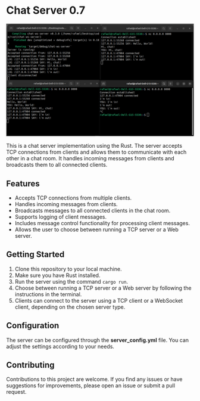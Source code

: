 # Chat Server 0.7

![demo-chat](github/chat-demo.png)

This is a chat server implementation using the Rust. The server accepts TCP connections from clients and allows them to communicate with each other in a chat room. It handles incoming messages from clients and broadcasts them to all connected clients.

## Features

- Accepts TCP connections from multiple clients.
- Handles incoming messages from clients.
- Broadcasts messages to all connected clients in the chat room.
- Supports logging of client messages.
- Includes message control functionality for processing client messages.
- Allows the user to choose between running a TCP server or a Web server.

## Getting Started

1. Clone this repository to your local machine.
2. Make sure you have Rust installed.
3. Run the server using the command `cargo run`.
4. Choose between running a TCP server or a Web server by following the instructions in the terminal.
5. Clients can connect to the server using a TCP client or a WebSocket client, depending on the chosen server type.

## Configuration

The server can be configured through the **server_config.yml** file. You can adjust the settings according to your needs.

## Contributing

Contributions to this project are welcome. If you find any issues or have suggestions for improvements, please open an issue or submit a pull request.
